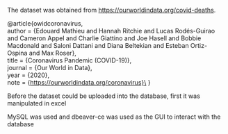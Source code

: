The dataset was obtained from https://ourworldindata.org/covid-deaths.

@article{owidcoronavirus,\
    author = {Edouard Mathieu and Hannah Ritchie and Lucas Rodés-Guirao and Cameron Appel and Charlie Giattino and Joe Hasell and Bobbie Macdonald and Saloni Dattani and Diana Beltekian and Esteban Ortiz-Ospina and Max Roser},\
    title = {Coronavirus Pandemic (COVID-19)},\
    journal = {Our World in Data},\
    year = {2020},\
    note = {https://ourworldindata.org/coronavirus}\
}



Before the dataset could be uploaded into the database, first it was manipulated in excel

MySQL was used and dbeaver-ce was used as the GUI to interact with the database
